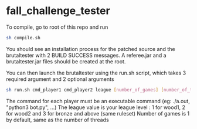 # fall_challenge_tester

To compile, go to root of this repo and run
```bash
sh compile.sh
```

You should see an installation process for the patched source and the brutaltester with 2 BUILD SUCCESS messages.
A referee.jar and a brutaltester.jar files should be created at the root.

You can then launch the brutaltester using the run.sh script, which takes 3 required argument and 2 optional arguments
```bash
sh run.sh cmd_player1 cmd_player2 league [number_of_games] [number_of_threads]
```

The command for each player must be an executable command (eg: ./a.out, "python3 bot.py", ...)
The league value is your league level : 1 for wood1, 2 for wood2 and 3 for bronze and above (same ruleset)
Number of games is 1 by default, same as the number of threads
